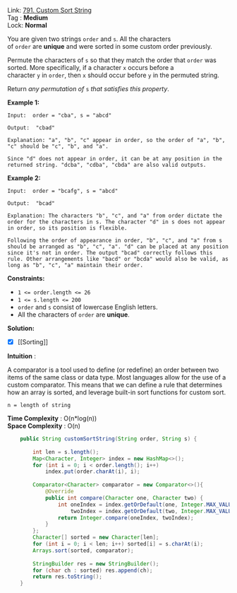 Link: [791. Custom Sort String](https://leetcode.com/problems/custom-sort-string/) <br>
Tag : **Medium**<br>
Lock: **Normal**

You are given two strings `order` and `s`. All the characters of `order` are **unique** and were sorted in some custom order previously.

Permute the characters of `s` so that they match the order that `order` was sorted. More specifically, if a character `x` occurs before a character `y` in `order`, then `x` should occur before `y` in the permuted string.

Return _any permutation of_ `s` _that satisfies this property_.

**Example 1:**

```
Input:  order = "cba", s = "abcd" 

Output:  "cbad" 

Explanation: "a", "b", "c" appear in order, so the order of "a", "b", "c" should be "c", "b", and "a".

Since "d" does not appear in order, it can be at any position in the returned string. "dcba", "cdba", "cbda" are also valid outputs.
```

**Example 2:**

```
Input:  order = "bcafg", s = "abcd" 

Output:  "bcad" 

Explanation: The characters "b", "c", and "a" from order dictate the order for the characters in s. The character "d" in s does not appear in order, so its position is flexible.

Following the order of appearance in order, "b", "c", and "a" from s should be arranged as "b", "c", "a". "d" can be placed at any position since it's not in order. The output "bcad" correctly follows this rule. Other arrangements like "bacd" or "bcda" would also be valid, as long as "b", "c", "a" maintain their order.
```

**Constraints:**

- `1 <= order.length <= 26`
- `1 <= s.length <= 200`
- `order` and `s` consist of lowercase English letters.
- All the characters of `order` are **unique**.

**Solution:**

- [x]  [[Sorting]]

**Intuition** :

A comparator is a tool used to define (or redefine) an order between two items of the same class or data type. Most languages allow for the use of a custom comparator. This means that we can define a rule that determines how an array is sorted, and leverage built-in sort functions for custom sort.

```
n = length of string
```
**Time Complexity** : O(n*log(n))<br>
**Space Complexity** : O(n)

```java
    public String customSortString(String order, String s) {
        
        int len = s.length();
        Map<Character, Integer> index = new HashMap<>();
        for (int i = 0; i < order.length(); i++)
            index.put(order.charAt(i), i);
        
        Comparator<Character> comparator = new Comparator<>(){
            @Override
            public int compare(Character one, Character two) {
                int oneIndex = index.getOrDefault(one, Integer.MAX_VALUE),
                    twoIndex = index.getOrDefault(two, Integer.MAX_VALUE);
                return Integer.compare(oneIndex, twoIndex);
            }
        };
        Character[] sorted = new Character[len];
        for (int i = 0; i < len; i++) sorted[i] = s.charAt(i);
        Arrays.sort(sorted, comparator);
        
        StringBuilder res = new StringBuilder();
        for (char ch : sorted) res.append(ch);
        return res.toString();
    }
```
